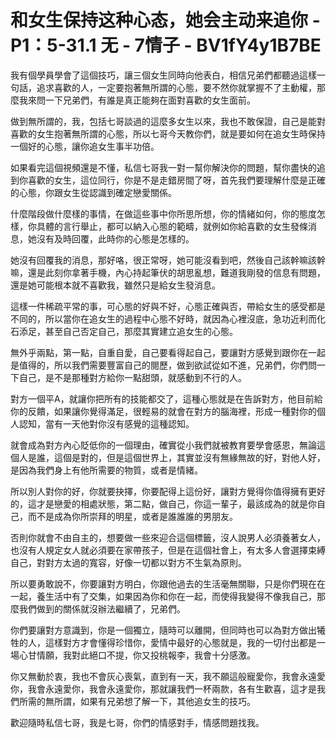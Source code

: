 # 和女生保持这种心态，她会主动来追你 - P1：5-31.1 无 - 7情子 - BV1fY4y1B7BE

我有個學員學會了這個技巧，讓三個女生同時向他表白，相信兄弟們都聽過這樣一句話，追求喜歡的人，一定要抱著無所謂的心態，要不然你就掌握不了主動權，那麼我來問一下兄弟們，有誰是真正能夠在面對喜歡的女生面前。

做到無所謂的，我，包括七哥談過的這麼多女生以來，我也不敢保證，自己是能對喜歡的女生抱著無所謂的心態，所以七哥今天教你們，就是要如何在追女生時保持一個好的心態，讓你追女生事半功倍。

如果看完這個視頻還是不懂，私信七哥我一對一幫你解決你的問題，幫你盡快的追到你喜歡的女生，這位同行，你是不是走錯房間了呀，首先我們要理解什麼是正確的心態，你跟女生從認識到確定戀愛關係。

什麼階段做什麼樣的事情，在做這些事中你所思所想，你的情緒如何，你的態度怎樣，你具體的言行舉止，都可以納入心態的範疇，就例如你給喜歡的女生發條消息，她沒有及時回覆，此時你的心態是怎樣的。

她沒有回覆我的消息，那好咯，很正常呀，她可能沒看到吧，然後自己該幹嘛該幹嘛，還是此刻你拿著手機，內心持起筆伏的胡思亂想，難道我剛發的信息有問題，還是她可能根本就不喜歡我，雖然只是給女生發消息。

這樣一件稀疏平常的事，可心態的好與不好，心態正確與否，帶給女生的感受都是不同的，所以當你在追女生的過程中心態不好時，就因為心裡沒底，急功近利而化石添足，甚至自己否定自己，那麼其實建立追女生的心態。

無外乎兩點，第一點，自重自愛，自己要看得起自己，要讓對方感覺到跟你在一起是值得的，所以我們需要豐富自己的閱歷，做到欲試從如不進，兄弟們，你們問一下自己，是不是那種對方給你一點甜頭，就感動到不行的人。

對方一個平A，就讓你把所有的技能都交了，這種心態就是在告訴對方，他目前給你的反饋，如果讓你覺得滿足，很輕易的就會在對方的腦海裡，形成一種對你的個人認知，當有一天他對你沒有感覺的這種認知。

就會成為對方內心貶低你的一個理由，確實從小我們就被教育要學會感恩，無論這個人是誰，這個是對的，但是這個世界上，其實並沒有無緣無故的好，對他人好，是因為我們身上有他所需要的物質，或者是情緒。

所以別人對你的好，你就要抉擇，你要配得上這份好，讓對方覺得你值得擁有更好的，這才是戀愛的相處狀態，第二點，做自己，你這一輩子，最該成為的就是你自己，而不是成為你所崇拜的明星，或者是誰誰誰的男朋友。

否則你就會不由自主的，想要做一些來迎合這個標籤，沒人說男人必須養著女人，也沒有人規定女人就必須要在家帶孩子，但是在這個社會上，有太多人會選擇束縛自己，對對方太過的寬容，好像一切都以對方不生氣為原則。

所以要勇敢說不，你要讓對方明白，你跟他過去的生活毫無關聯，只是你們現在在一起，養生活中有了交集，如果因為你和你在一起，而使得我變得不像我自己，那麼我們做到的關係就沒辦法繼續了，兄弟們。

你們要讓對方意識到，你是一個獨立，隨時可以離開，但同時也可以為對方做出犧牲的人，這樣對方才會懂得珍惜你，愛情中最好的心態就是，我的一切付出都是一場心甘情願，我對此絕口不提，你又投桃報李，我會十分感激。

你又無動於衷，我也不會灰心喪氣，直到有一天，我不願這般寵愛你，我會永遠愛你，我會永遠愛你，我會永遠愛你，那就讓我們一杯兩款，各有生歡喜，這才是我們所需的無所謂，如果有兄弟想了解一下，其他追女生的技巧。

歡迎隨時私信七哥，我是七哥，你們的情感對手，情感問題找我。